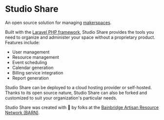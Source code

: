 # Studio Share
An open source solution for managing [makerspaces](https://en.wikipedia.org/wiki/Hackerspace).

Built with the [Laravel PHP framework](https://laravel.com/), Studio Share provides the tools you need to organize and administer your space without a proprietary product. Features include:
- User management
- Resource management
- Event scheduling
- Calendar generation
- Billing service integration
- Report generation

Studio Share can be deployed to a cloud hosting provider or self-hosted. Thanks to its open source nature, Studio Share can also be forked and customized to suit your organization's particular needs.

Studio Share was created with 💟 by folks at the [Bainbridge Artisan Resource Network (BARN)](https://bainbridgebarn.org/). 
